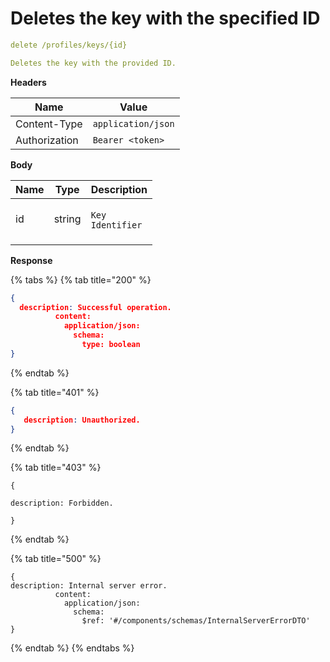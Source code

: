 # Deletes the key with the specified ID

```yaml
delete /profiles/keys/{id}
```

```yaml
Deletes the key with the provided ID.
```

**Headers**

| Name          | Value              |
| ------------- | ------------------ |
| Content-Type  | `application/json` |
| Authorization | `Bearer <token>`   |

**Body**

| Name | Type   | Description                                                                            |
| ---- | ------ | -------------------------------------------------------------------------------------- |
| id   | string | <p></p><pre class="language-yaml"><code class="lang-yaml">Key Identifier
</code></pre> |

**Response**

{% tabs %}
{% tab title="200" %}
```json
{
  description: Successful operation.
          content:
            application/json:
              schema:
                type: boolean
}
```
{% endtab %}

{% tab title="401" %}
```json
{
   description: Unauthorized.
}
```
{% endtab %}

{% tab title="403" %}
```
{

description: Forbidden.

}
```
{% endtab %}

{% tab title="500" %}
```
{
description: Internal server error.
          content:
            application/json:
              schema:
                $ref: '#/components/schemas/InternalServerErrorDTO'
}
```
{% endtab %}
{% endtabs %}
